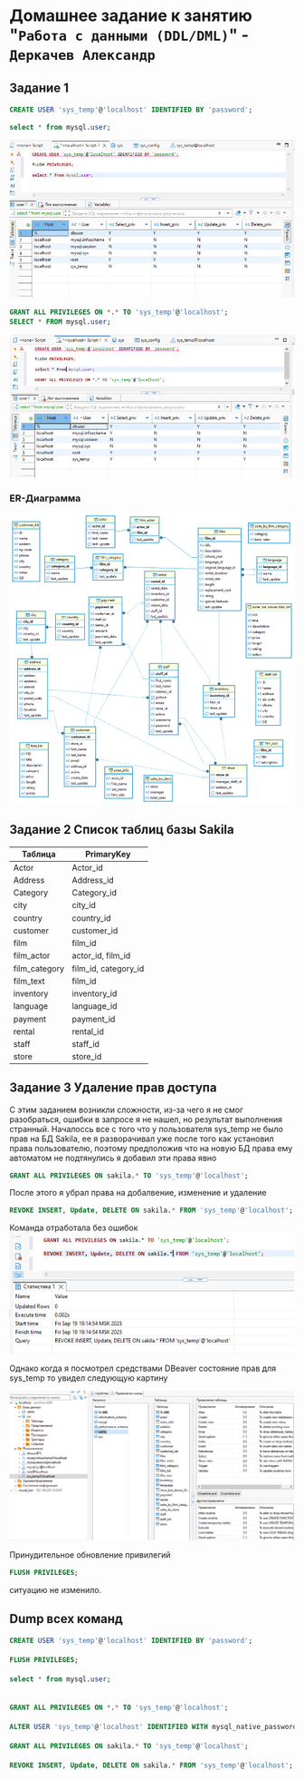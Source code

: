 # Домашнее задание к занятию "`Работа с данными (DDL/DML)`" - `Деркачев Александр`


## Задание 1
```SQL
CREATE USER 'sys_temp'@'localhost' IDENTIFIED BY 'password';
```
```SQL
select * from mysql.user;
```
   ![Список пользователей MySQL](/img/user_list.png)

```SQL
GRANT ALL PRIVILEGES ON *.* TO 'sys_temp'@'localhost';
SELECT * FROM mysql.user;
```
   ![Список пользователей MySQL](/img/user_list_2.png)


### ER-Диаграмма
   ![ER-диаграмма базы Sakil](/img/sakila.png)
   
## Задание 2 Список таблиц базы Sakila

| Таблица | PrimaryKey |
| --- | --- |
| Actor | Actor_id |
| Address | Address_id |
| Category | Category_id |
| city | city_id |
| country | country_id |
| customer | customer_id |
| film | film_id |
| film_actor | actor_id, film_id |
| film_category | film_id, category_id |
| film_text | film_id |
| inventory | inventory_id |
| language | language_id |
| payment | payment_id |
| rental | rental_id |
| staff | staff_id |
| store | store_id |

## Задание 3 Удаление прав доступа

С этим заданием возникли сложности, из-за чего я не смог разобраться, ошибки в запросе я не нашел, но результат выполнения странный. 
Началоссь все с того что у пользователя sys_temp не было прав на БД Sakila, ее я разворачивал уже после того как установил права пользователю, поэтому предположив что на новую БД права ему автоматом не подтянулись я добавил эти права явно

```SQL
GRANT ALL PRIVILEGES ON sakila.* TO 'sys_temp'@'localhost';
```
После этого я убрал права на добалвение, изменение и удаление

```SQL
REVOKE INSERT, Update, DELETE ON sakila.* FROM 'sys_temp'@'localhost';
```
Команда отработала без ошибок
 ![Результат выполнения команды](/img/revoke_1.png)

 Однако когда я посмотрел средствами DBeaver состояние прав для sys_temp то увидел следующую картину

 ![Результат выполнения команды](/img/revoke_2.png)

 Принудительное обновление привилегий 
 ```SQL
 FLUSH PRIVILEGES;
 ```
 ситуацию не изменило. 

## Dump всех команд
```SQL
CREATE USER 'sys_temp'@'localhost' IDENTIFIED BY 'password';

FLUSH PRIVILEGES;

select * from mysql.user;


GRANT ALL PRIVILEGES ON *.* TO 'sys_temp'@'localhost';

ALTER USER 'sys_temp'@'localhost' IDENTIFIED WITH mysql_native_password BY 'password';

GRANT ALL PRIVILEGES ON sakila.* TO 'sys_temp'@'localhost';

REVOKE INSERT, Update, DELETE ON sakila.* FROM 'sys_temp'@'localhost';
```

